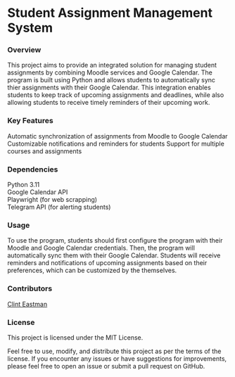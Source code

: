 <h1> Student Assignment Management System </h1>
<h3> Overview </h3>
This project aims to provide an integrated solution for managing student assignments by combining Moodle services and Google Calendar. The program is built using Python and allows students to automatically sync thier assignments with their Google Calendar. This integration enables students to keep track of upcoming assignments and deadlines, while also allowing students to receive timely reminders of their upcoming work.

<h3>Key Features</h3>
Automatic synchronization of assignments from Moodle to Google Calendar
Customizable notifications and reminders for students
Support for multiple courses and assignments

<h3> Dependencies </h3>
Python 3.11 </br>
Google Calendar API <br>
Playwright (for web scrapping) </br>
Telegram API (for alerting students)</br>

<h3> Usage </h3>
To use the program, students should first configure the program with their Moodle and Google Calendar credentials. Then, the program will automatically sync them with their Google Calendar. Students will receive reminders and notifications of upcoming assignments based on their preferences, which can be customized by the themselves.

<h3> Contributors </h3>
<a href="https://github.com/ClintEastman01">Clint Eastman</a>

<h3> License </h3>
This project is licensed under the MIT License.

Feel free to use, modify, and distribute this project as per the terms of the license. If you encounter any issues or have suggestions for improvements, please feel free to open an issue or submit a pull request on GitHub.
